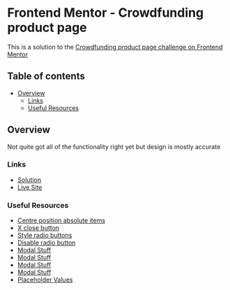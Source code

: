 # Frontend Mentor - Crowdfunding product page

This is a solution to the [Crowdfunding product page challenge on Frontend Mentor](https://www.frontendmentor.io/challenges/crowdfunding-product-page-7uvcZe7ZR)

## Table of contents

- [Overview](#overview)
  - [Links](#links)
  - [Useful Resources](#Useful-Resources)

## Overview
Not quite got all of the functionality right yet but design is mostly accurate

### Links

- [Solution]()
- [Live Site](https://hk273.github.io/crowd-funding-product-page/)

### Useful Resources

- [Centre position absolute items](https://stackoverflow.com/questions/8508275/how-to-center-a-position-absolute-element)
- [X close button](https://stackoverflow.com/questions/18611195/x-close-button-only-using-css)
- [Style radio buttons](https://moderncss.dev/pure-css-custom-styled-radio-buttons/)
- [Disable radio button](http://www.javascripter.net/faq/disablin.htm)
- [Modal Stuff](https://codepen.io/kevinpowell/pen/KKyOYvM)
- [Modal Stuff](https://www.youtube.com/watch?v=TAB_v6yBXIE)
- [Modal Stuff](https://stackoverflow.com/questions/50037663/how-to-close-a-native-html-dialog-when-clicking-outside-with-javascript)
- [Modal Stuff](https://developer.mozilla.org/en-US/docs/Web/API/HTMLDialogElement/close)
- [Placeholder Values](https://www.w3schools.com/jsref/tryit.asp?filename=tryjsref_number_placeholder)
